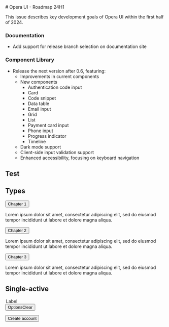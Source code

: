 <div markdown class="px-6 py-3">
# Opera UI - Roadmap 24H1

This issue describes key development goals of Opera UI within the first half of 2024.


### Documentation

- Add support for release branch selection on documentation site

### Component Library

- Release the next version after 0.6, featuring:
	- Improvements in current components
	- New components
		- Authentication code input
		- Card
		- Code snippet
		- Data table
		- Email input
		- Grid
		- List
		- Payment card input
		- Phone input
		- Progress indicator
		- Timeline
	- Dark mode support
	- Client-side input validation support
	- Enhanced accessibility, focusing on keyboard navigation

## Test
</div>

<div id='abc' data-heading="Types">
  <div class="px-6 py-3">
    <h2 class="text-heading-03 text-gray-900">Types</h2>
  </div>  
  <div class="mb-6 flex flex-col gap-4 px-6">
    <div class="flex min-h-[3.625rem] flex-wrap rounded-2xl border border-gray-200">
      <div data-demo-pane="auto" class="flex w-3/5 flex-wrap gap-2 rounded-tl-2xl bg-gray-50 p-4">
        <div data-accordion="single-active" class="accordion">
          <div class="accordion-item">
            <button type="button" class="accordion-item-btn icon-right">
              <span class="accordion-item-btn-text">Chapter 1</span>
            </button>
            <div class="accordion-item-content hidden">           
              <p>
                Lorem ipsum dolor sit amet, consectetur adipiscing elit, sed do eiusmod tempor incididunt ut
                labore et dolore magna aliqua.
              </p>
            </div>
          </div>
          <div class="accordion-item">
            <button type="button" class="accordion-item-btn icon-right">
              <span class="accordion-item-btn-text">Chapter 2</span>
            </button>
            <div class="accordion-item-content hidden">
              <p>
                Lorem ipsum dolor sit amet, consectetur adipiscing elit, sed do eiusmod tempor incididunt ut
                labore et dolore magna aliqua.
              </p>
            </div>
          </div>
          <div class="accordion-item">
            <button type="button" class="accordion-item-btn icon-right">
              <span class="accordion-item-btn-text">Chapter 3</span>
            </button>
            <div class="accordion-item-content hidden">
              <p>
                Lorem ipsum dolor sit amet, consectetur adipiscing elit, sed do eiusmod tempor incididunt ut
                labore et dolore magna aliqua.
              </p>
            </div>
          </div>
        </div>
      </div>
      <div data-info-pane>
        <h2 class="text-heading-01">Single-active</h2>
      </div>
    </div>
  </div>
</div>

<div>
  <legend class="text-label-02 text-gray-700">Label</legend>
  <div data-dropdown="multi-select" class="relative">
    <button type="button" class="dropdown-btn">
      <span class="dropdown-btn-text">Options</span><span class="dropdown-clear-btn hidden">Clear</span>
      <span class="dropdown-btn-icon"><i class="far fa-chevron-down"></i></span>
    </button>
    <div hidden="" class="dropdown-menu" role="menu" tabindex="-1">
      <button type="button" class="menu-item" role="menuitem">
        <img src="https://flagsapi.com/VN/flat/64.png">
        <span class="menu-item-text">Vietnam</span>
      <span class="selected-icon"><i class="far fa-check"></i></span></button>
      <button type="button" class="menu-item" role="menuitem">
        <img src="https://flagsapi.com/US/flat/64.png">
        <span class="menu-item-text">United States of America</span>
      <span class="selected-icon"><i class="far fa-check"></i></span></button>
      <button type="button" class="menu-item" role="menuitem">
        <img src="https://flagsapi.com/CA/flat/64.png">
        <span class="menu-item-text">Canada</span>
      <span class="selected-icon"><i class="far fa-check"></i></span></button>
      <button type="button" class="menu-item" role="menuitem">
        <img src="https://flagsapi.com/AU/flat/64.png">
        <span class="menu-item-text">Australia</span>
      <span class="selected-icon"><i class="far fa-check"></i></span></button>
      <button type="button" class="menu-item" role="menuitem">
        <img src="https://flagsapi.com/GB/flat/64.png">
        <span class="menu-item-text">Great Britain</span>
      <span class="selected-icon"><i class="far fa-check"></i></span></button>
    </div>
  </div>
</div>
</div>

<button class="btn success" onclick="ToastExample.createAccount()">Create account</button>
